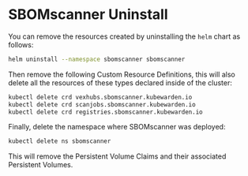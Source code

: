 # SBOMscanner Uninstall

You can remove the resources created by uninstalling the `helm` chart as follows:

```bash
helm uninstall --namespace sbomscanner sbomscanner
```

Then remove the following Custom Resource Definitions, this will also delete
all the resources of these types declared inside of the cluster:

```bash
kubectl delete crd vexhubs.sbomscanner.kubewarden.io
kubectl delete crd scanjobs.sbomscanner.kubewarden.io
kubectl delete crd registries.sbomscanner.kubewarden.io
```

Finally, delete the namespace where SBOMscanner was deployed:

```bash
kubectl delete ns sbomscanner
```

This will remove the Persistent Volume Claims and their associated
Persistent Volumes.

